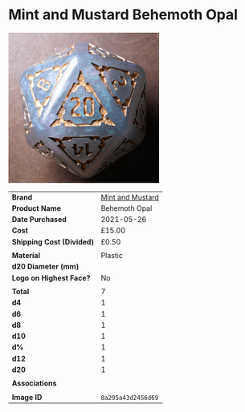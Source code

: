 # Mint and Mustard Behemoth Opal

<img src="https://raw.githubusercontent.com/jesskelsall/astarus-images/main/dice/8a295a43d2456d69.jpg" height="300" />

|||
| --- | --- |
| **Brand** | [Mint and Mustard](https://mintmustard.co.uk/) |
| **Product Name** | Behemoth Opal |
| **Date Purchased** | 2021-05-26 |
| **Cost** | £15.00 |
| **Shipping Cost (Divided)** | £0.50 |
||
| **Material** | Plastic |
| **d20 Diameter (mm)** | |
| **Logo on Highest Face?** | No |
||
| **Total** | 7 |
| **d4** | 1 |
| **d6** | 1 |
| **d8** | 1 |
| **d10** | 1 |
| **d%** | 1 |
| **d12** | 1 |
| **d20** | 1 |
||
| **Associations** | |
||
| **Image ID** | `8a295a43d2456d69` |
